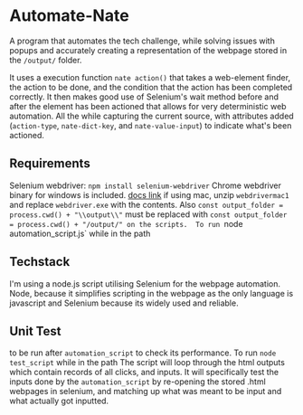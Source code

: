 # Automate-Nate
A program that automates the tech challenge, while solving issues with popups and accurately creating a representation of the webpage stored in the `/output/` folder.  

It uses a execution function `nate action()` that takes a web-element finder, the action to be done, and the condition that the action has been completed correctly. It then makes good use of Selenium's wait method before and after the element has been actioned that allows for very deterministic web automation. All the while capturing the current source, with attributes added (`action-type`, `nate-dict-key`, and `nate-value-input`) to indicate what's been actioned.

## Requirements

Selenium webdriver: `npm install selenium-webdriver`
Chrome webdriver binary for windows is included. [docs link](https://www.selenium.dev/documentation/en/selenium_installation/installing_webdriver_binaries/)
if using mac, unzip `webdrivermac1` and replace `webdriver.exe` with the contents. Also `const output_folder = process.cwd() + "\\output\\"` must be replaced with `const output_folder = process.cwd() + "/output/" on the scripts. 
To run `node automation_script.js` while in the path

## Techstack
I'm using a node.js script utilising Selenium for the webpage automation. Node, because it simplifies scripting in the webpage as the only language is javascript and Selenium because its widely used and reliable.

## Unit Test
to be run after `automation_script` to check its performance. To run `node test_script` while in the path
The script will loop through the html outputs which contain records of all clicks, and inputs. It will specifically test the inputs done by the `automation_script` by re-opening the stored .html webpages in selenium, and matching up what was meant to be input and what actually got inputted.

 
